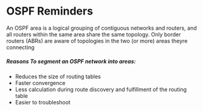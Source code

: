 # OSPF Reminders

An OSPF area is a logical grouping of contiguous networks and routers, and all routers within the same area share the same topology. Only border routers (ABRs) are aware of topologies in the two (or more) areas theyre connecting

##### Reasons To segment an OSPF network into areas:

- Reduces the size of routing tables
- Faster convergence
- Less calculation during route discovery and fulfillment of the routing table
- Easier to troubleshoot